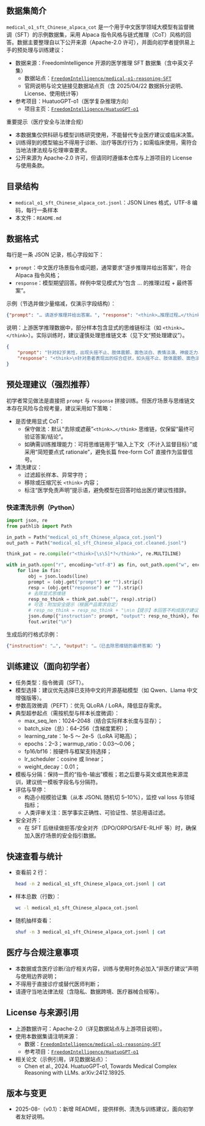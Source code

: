 ## 数据集简介

`medical_o1_sft_Chinese_alpaca_cot` 是一个用于中文医学领域大模型有监督微调（SFT）的示例数据集，采用 Alpaca 指令风格与链式推理（CoT）风格的回答。数据主要整理自以下公开来源（Apache-2.0 许可），并面向初学者提供易上手的预处理与训练建议：

- 数据来源：FreedomIntelligence 开源的医学推理 SFT 数据集（含中英文子集）
  - 数据站点：[`FreedomIntelligence/medical-o1-reasoning-SFT`](https://huggingface.co/datasets/FreedomIntelligence/medical-o1-reasoning-SFT)
  - 官网说明与论文链接见数据站点页（含 2025/04/22 数据拆分说明、License、使用统计等）
- 参考项目：HuatuoGPT-o1（医学复杂推理方向）
  - 项目主页：[`FreedomIntelligence/HuatuoGPT-o1`](https://github.com/FreedomIntelligence/HuatuoGPT-o1)

重要提示（医疗安全与法律合规）
- 本数据集仅供科研与模型训练研究使用，不能替代专业医疗建议或临床决策。
- 训练得到的模型输出不得用于诊断、治疗等医疗行为；如需临床使用，需符合当地法律法规与伦理审查要求。
- 公开来源为 Apache-2.0 许可，但请同时遵循本仓库与上游项目的 License 与使用条款。

## 目录结构

- `medical_o1_sft_Chinese_alpaca_cot.jsonl`：JSON Lines 格式，UTF-8 编码，每行一条样本
- 本文件：`README.md`

## 数据格式

每行是一条 JSON 记录，核心字段如下：
- `prompt`：中文医疗场景指令或问题，通常要求“逐步推理并给出答案”，符合 Alpaca 指令风格；
- `response`：模型期望回答。样例中常见模式为“包含 <think> … </think> 的推理过程 + 最终答案”。

示例（节选并做少量缩减，仅演示字段结构）：

```json
{"prompt": "… 请逐步推理并给出答案。", "response": "<think>…推理过程…</think>\n\n…最终答案…"}
```

说明：上游医学推理数据中，部分样本包含显式的思维链标注（如 `<think>…</think>`）。实际训练时，建议谨慎处理思维链文本（见下文“预处理建议”）。
```json
{
	"prompt": "针对82岁男性，出现头摇不止、肢体震颤、面色淡白、表情淡漠、神疲乏力、动则气短、心悸健忘、眩晕、纳呆等症状，舌体胖大、舌质淡红、舌苔薄白滑、脉沉濡无力或沉细弱，治疗这种病证应首选哪种中药方剂？ 请逐步推理并给出答案。\n患者是一位82岁的老人，他的症状让我立即想到了一些常见的老年问题。头摇不止、肢体震颤这些表现非常明显，这可能跟老年性震颤有关，也让我猜测可能存在中医所说的“肝风内动”的现象。\n\n接着，我注意到患者面色淡白、神疲乏力，这些症状则更像是气血不足。结合动则气短、心悸健忘，典型的气血两虚啊。而且舌体胖大、舌质淡红、舌苔薄白滑也在提示脾虚湿困的情况，脾胃虚弱可能是个关键因素。\n\n针对这些症状，我开始考虑应对的方法。首先想到的是益气养血的经典方剂，比如八珍汤，它就很适合气血不足的症状，但这似乎不完全够，因为还有震颤的问题。\n\n继续思考，震颤问题让我想到天麻钩藤饮，因为它可以平肝息风，对付高血压引起的头痛眩晕效果不错。然而，我稍微犹豫了，因为这方剂可能在抗震颤方面不如一些更专注的方子。\n\n看来，需要重新分析，得找一个兼具益气补血又能息风止颤的方案。镇肝息风汤也许会有帮助，它平肝潜阳的效果不错，但同样也不是完全符合这个病例。\n\n细细梳理，患者的症状中气血两虚的问题特别明显，那么对应的益气补血的方剂可能更适合。哦，对了，还有人参养荣汤！它益气健脾，还有助于补血，简直太合适不过了!\n\n经过这样一番推敲，再一一对应症状，选择人参养荣汤是合理且合适的。这方剂可以帮助改善患者的气血两虚，缓解震颤等问题。",
	"response": "<think>\n针对患者表现出的综合症状，如头摇不止、肢体震颤、面色淡白、神疲乏力、动则气短等，中医考虑这是一种气血两虚并伴有肝风内动、脾虚的情况。结合整个病症的分析，人参养荣汤是较为合适的中药方剂选择。此方以益气补血为主，同时兼顾健脾，能够有效缓解气血两虚导致的体力不支、震颤等症状。因此，建议使用人参养荣汤进行治疗。\n</think>\n\n针对患者表现出的综合症状，如头摇不止、肢体震颤、面色淡白、神疲乏力、动则气短等，中医考虑这是一种气血两虚并伴有肝风内动、脾虚的情况。结合整个病症的分析，人参养荣汤是较为合适的中药方剂选择。此方以益气补血为主，同时兼顾健脾，能够有效缓解气血两虚导致的体力不支、震颤等症状。因此，建议使用人参养荣汤进行治疗。"
}

```
## 预处理建议（强烈推荐）

初学者常见做法是直接把 `prompt` 与 `response` 拼接训练。但医疗场景与思维链文本存在风险与合规考量，建议采用如下策略：

- 是否使用显式 CoT：
  - 保守做法：默认“去除或遮蔽”`<think>…</think>` 思维链，仅保留“最终可验证答案/结论”。
  - 如确需训练推理能力：可将思维链用于“输入上下文（不计入监督目标）”或采用“简短要点式 rationale”，避免长篇 free-form CoT 直接作为监督信号。
- 清洗建议：
  - 过滤超长样本、异常字符；
  - 移除或压缩冗长 `<think>` 内容；
  - 标注“医学免责声明”提示语，避免模型在回答时给出医疗建议性措辞。

### 快速清洗示例（Python）

```python
import json, re
from pathlib import Path

in_path = Path("medical_o1_sft_Chinese_alpaca_cot.jsonl")
out_path = Path("medical_o1_sft_Chinese_alpaca_cot.cleaned.jsonl")

think_pat = re.compile(r"<think>[\s\S]*?</think>", re.MULTILINE)

with in_path.open("r", encoding="utf-8") as fin, out_path.open("w", encoding="utf-8") as fout:
    for line in fin:
        obj = json.loads(line)
        prompt = (obj.get("prompt") or "").strip()
        resp = (obj.get("response") or "").strip()
        # 去除显式思维链
        resp_no_think = think_pat.sub("", resp).strip()
        # 可选：附加安全提示（根据产品需求自定）
        # resp_no_think = resp_no_think + "\n\n【提示】本回答不构成医疗建议，请咨询专业医生。"
        json.dump({"instruction": prompt, "output": resp_no_think}, fout, ensure_ascii=False)
        fout.write("\n")
```

生成后的行格式示例：
```json
{"instruction": "…", "output": "…（已去除思维链的最终答案）"}
```

## 训练建议（面向初学者）

- 任务类型：指令微调（SFT）。
- 模型选择：建议优先选择已支持中文的开源基础模型（如 Qwen、Llama 中文增强版等）。
- 参数高效微调（PEFT）：优先 QLoRA / LoRA，降低显存需求。
- 典型超参起点（需按机型与样本长度微调）：
  - max_seq_len：1024–2048（结合实际样本长度与显存）；
  - batch_size（总）：64–256（含梯度累积）；
  - learning_rate：1e-5 ～ 2e-5（LoRA 可略高）；
  - epochs：2–3；warmup_ratio：0.03～0.06；
  - fp16/bf16：按硬件与框架支持选择；
  - lr_scheduler：cosine 或 linear；
  - weight_decay：0.01；
- 模板与分隔：保持一贯的“指令-输出”模板；若之后要与英文或其他来源混训，建议统一模板字段名与分隔符。
- 评估与早停：
  - 构造小规模验证集（从本 JSONL 随机切 5–10%），监控 val loss 与领域指标；
  - 人类评审关注：医学事实正确性、可验证性、禁忌用语过滤。
- 安全对齐：
  - 在 SFT 后继续做拒答/安全对齐（DPO/ORPO/SAFE-RLHF 等）时，确保加入医疗场景的安全指引数据。

## 快速查看与统计

- 查看前 2 行：
  ```bash
  head -n 2 medical_o1_sft_Chinese_alpaca_cot.jsonl | cat
  ```
- 样本总数（行数）：
  ```bash
  wc -l medical_o1_sft_Chinese_alpaca_cot.jsonl
  ```
- 随机抽样查看：
  ```bash
  shuf -n 3 medical_o1_sft_Chinese_alpaca_cot.jsonl | cat
  ```

## 医疗与合规注意事项

- 本数据或含医疗诊断/治疗相关内容，训练与使用时务必加入“非医疗建议”声明与使用边界说明；
- 不得用于直接诊疗或替代医师判断；
- 请遵守当地法律法规（含隐私、数据跨境、医疗器械合规等）。

## License 与来源引用

- 上游数据许可：Apache-2.0（详见数据站点与上游项目说明）。
- 使用本数据集请注明来源：
  - 数据：[`FreedomIntelligence/medical-o1-reasoning-SFT`](https://huggingface.co/datasets/FreedomIntelligence/medical-o1-reasoning-SFT)
  - 参考项目：[`FreedomIntelligence/HuatuoGPT-o1`](https://github.com/FreedomIntelligence/HuatuoGPT-o1)
- 相关论文（示例引用，详见数据站点）：
  - Chen et al., 2024. HuatuoGPT-o1, Towards Medical Complex Reasoning with LLMs. arXiv:2412.18925.

## 版本与变更

- 2025-08-（v0.1）：新增 README，提供样例、清洗与训练建议，面向初学者友好说明。 